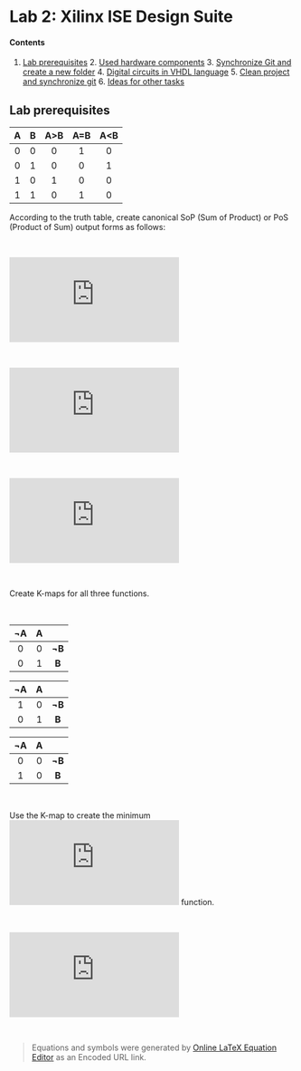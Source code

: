 # Lab 2: Xilinx ISE Design Suite

#### Contents

1. [Lab prerequisites](#Lab-prerequisites)
    2. [Used hardware components](#Used-hardware-components)
    3. [Synchronize Git and create a new folder](#Synchronize-Git-and-create-a-new-folder)
    4. [Digital circuits in VHDL language](#Digital-circuits-in-VHDL-language)
    5. [Clean project and synchronize git](#Clean-project-and-synchronize-git)
    6. [Ideas for other tasks](#Ideas-for-other-tasks)

## Lab prerequisites

| **A** | **B** | **A>B** | **A=B** | **A<B** |
| :-: | :-: | :-: | :-: | :-: |
| 0 | 0 | 0 | 1 | 0 |
| 0 | 1 | 0 | 0 | 1 |
| 1 | 0 | 1 | 0 | 0 |
| 1 | 1 | 0 | 1 | 0 |

According to the truth table, create canonical SoP (Sum of Product) or PoS (Product of Sum) output forms as follows:

&nbsp;

![equation](https://latex.codecogs.com/gif.latex?y_%7BA%3CB%7D%5E%7BSoP%7D%3DA%5Ccdot%20%5Coverline%7BB%7D)

&nbsp;

![equation](https://latex.codecogs.com/gif.latex?y_%7BA%3DB%7D%5E%7BSoP%7D%3D%5Coverline%7BA%7D%5Ccdot%20%5Coverline%7BB%7D&plus;A%5Ccdot%20B)

&nbsp;

![equation](https://latex.codecogs.com/gif.latex?y_%7BA%3CB%7D%5E%7BPoS%7D%3D%28A&plus;B%29%5Ccdot%28%5Coverline%7BA%7D&plus;B%29%5Ccdot%28%5Coverline%7BA%7D&plus;%5Coverline%7BB%7D%29)

&nbsp;

Create K-maps for all three functions.

&nbsp;

| **¬A** | **A** |  |                
| :-: | :-: | :-: | 
| 0 | 0 | **¬B** |        
| 0 | 1 | **B** |   

| **¬A** | **A** |  |      
| :-: | :-: | :-: |
| 1 | 0 | **¬B** |
| 0 | 1 | **B** |

| **¬A** | **A** |  |      
| :-: | :-: | :-: |
| 0 | 0 | **¬B** |
| 1 | 0 | **B** |

&nbsp;

Use the K-map to create the minimum ![equation](https://latex.codecogs.com/gif.latex?y_%7BA%3CB%7D%5E%7BPoS%2Cmin%7D) function.

&nbsp;

![equation](https://latex.codecogs.com/gif.latex?y_%7BA%3CB%7D%5E%7BPoS%2Cmin%7D%3D%5Coverline%7BA%7D%5Ccdot%20B)
    
&nbsp;

> Equations and symbols were generated by [Online LaTeX Equation Editor](https://www.codecogs.com/latex/eqneditor.php) as an Encoded URL link.
>
